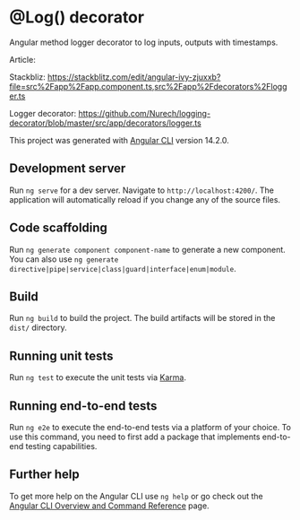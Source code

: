 # @Log() decorator

Angular method logger decorator to log inputs, outputs with timestamps.

Article: 

Stackbliz: https://stackblitz.com/edit/angular-ivy-zjuxxb?file=src%2Fapp%2Fapp.component.ts,src%2Fapp%2Fdecorators%2Flogger.ts

Logger decorator: https://github.com/Nurech/logging-decorator/blob/master/src/app/decorators/logger.ts

This project was generated with [Angular CLI](https://github.com/angular/angular-cli) version 14.2.0.

## Development server

Run `ng serve` for a dev server. Navigate to `http://localhost:4200/`. The application will automatically reload if you change any of the source files.

## Code scaffolding

Run `ng generate component component-name` to generate a new component. You can also use `ng generate directive|pipe|service|class|guard|interface|enum|module`.

## Build

Run `ng build` to build the project. The build artifacts will be stored in the `dist/` directory.

## Running unit tests

Run `ng test` to execute the unit tests via [Karma](https://karma-runner.github.io).

## Running end-to-end tests

Run `ng e2e` to execute the end-to-end tests via a platform of your choice. To use this command, you need to first add a package that implements end-to-end testing capabilities.

## Further help

To get more help on the Angular CLI use `ng help` or go check out the [Angular CLI Overview and Command Reference](https://angular.io/cli) page.
